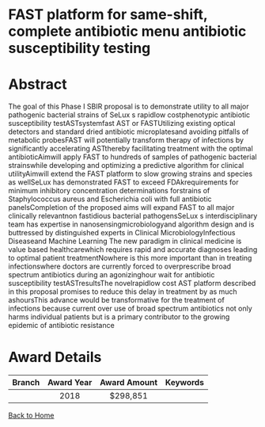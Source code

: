 
FAST platform for same-shift, complete antibiotic menu antibiotic susceptibility testing
========================================================================================

# Abstract


The goal of this Phase I SBIR proposal is to demonstrate utility to all major pathogenic
bacterial strains of SeLux s rapidlow costphenotypic antibiotic susceptibility testASTsystemfast AST or FASTUtilizing existing optical detectors and standard dried
antibiotic microplatesand avoiding pitfalls of metabolic probesFAST will potentially transform
therapy of infections by significantly accelerating ASTthereby facilitating treatment with the
optimal antibioticAimwill apply FAST to hundreds of samples of pathogenic bacterial strainswhile developing and optimizing a predictive algorithm for clinical utilityAimwill extend the
FAST platform to slow growing strains and species as wellSeLux has demonstrated FAST to
exceed FDAkrequirements for minimum inhibitory concentration determinations forstrains of Staphylococcus aureus and Escherichia coli with full antibiotic panelsCompletion of
the proposed aims will expand FAST to all major clinically relevantnon fastidious bacterial
pathogensSeLux s interdisciplinary team has expertise in nanosensingmicrobiologyand
algorithm design and is buttressed by distinguished experts in Clinical MicrobiologyInfectious
Diseaseand Machine Learning The new paradigm in clinical medicine is value based healthcarewhich requires rapid and
accurate diagnoses leading to optimal patient treatmentNowhere is this more important than in
treating infectionswhere doctors are currently forced to overprescribe broad spectrum
antibiotics during an agonizinghour wait for antibiotic susceptibility testASTresultsThe
novelrapidlow cost AST platform described in this proposal promises to reduce this delay in
treatment by as much ashoursThis advance would be transformative for the treatment of
infections because current over use of broad spectrum antibiotics not only harms individual
patients but is a primary contributor to the growing epidemic of antibiotic resistance  

# Award Details

|Branch|Award Year|Award Amount|Keywords|
| :---: | :---: | :---: | :---: |
||2018|$298,851||
  
  


[Back to Home](https://github.com/chrischow/dod_sbir_awards/Reports/JH/#2383)